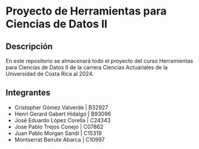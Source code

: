 # Proyecto de Herramientas para Ciencias de Datos II

## Descripción
En este repositorio se almacenará todo el proyecto del curso Herramientas para Ciencias de Datos II de la carrera Ciencias Actuariales de la Universidad de Costa Rica al 2024.

## Integrantes
- Cristopher Gómez Valverde | B32927 
- Henri Gerard Gabert Hidalgo | B93096 
- José Eduardo López Corella | C24343 
- Jose Pablo Trejos Conejo | C07862 
- Juan Pablo Morgan Sandí | C15319 
- Montserrat Beirute Abarca | C10997
